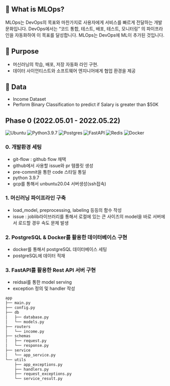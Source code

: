 ## :rocket: What is MLOps?

MLOps는 DevOps의 목표와 마찬가지로 사용자에게 서비스를 빠르게 전달하는 개발 문화입니다.
DevOps에서는 “코드 통합, 테스트, 배포, 테스트, 모니터링” 의 파이프라인을 자동화하여 이 목표를 달성합니다.
MLOps는 DevOps에 ML이 추가된 것입니다.

## :bell: Purpose

- 머신러닝의 학습, 배포, 저장 자동화 라인 구현.
- 데이터 사이언티스트와 소프트웨어 엔지니어에게 협업 환경을 제공

## 💾 Data
- Income Dataset
- Perform Binary Classification to predict if Salary is greater than $50K



## Phase 0 (2022.05.01 - 2022.05.22)
![Ubuntu](https://img.shields.io/badge/Ubuntu-E95420?style=for-the-badge&logo=ubuntu&logoColor=white)
![Python3.9.7](https://img.shields.io/badge/python-3670A0?style=for-the-badge&logo=python&logoColor=ffdd54)
![Postgres](https://img.shields.io/badge/postgres-%23316192.svg?style=for-the-badge&logo=postgresql&logoColor=white)
![FastAPI](https://img.shields.io/badge/FastAPI-005571?style=for-the-badge&logo=fastapi)
![Redis](https://img.shields.io/badge/redis-%23DD0031.svg?style=for-the-badge&logo=redis&logoColor=white)
![Docker](https://img.shields.io/badge/docker-%230db7ed.svg?style=for-the-badge&logo=docker&logoColor=white)


### 0. 개발환경 세팅
- git-flow : github flow 채택
- github에서 사용할 issue와 pr 템플릿 생성
- pre-commit을 통한 code 스타일 통일
- python 3.9.7
- gcp를 통해서 unbuntu20.04 서버생성(ssh접속)

### 1. 머신러닝 파이프라인 구축
- load_model, preprocessing, labeling 등등의 함수 작성
- issue : joblib라이브러리를 통해서 로컬에 있는 큰 사이즈의 model을 바로 서버에서 로드할 경우 속도 문제 발생

### 2. PostgreSQL & Docker를 활용한 데이터베이스 구현
- docker를 통해서 postgreSQL 데이터베이스 세팅
- postgreSQL에 데이터 적재

### 3. FastAPI를 활용한 Rest API 서버 구현
- reidsai를 통한 model serving
- exception 정의 및 handler 작성

```bash
app
├── main.py
├── config.py
├── db
│   ├── database.py
│   └── models.py
├── routers
│   └── income.py
├── schemas
│   ├── request.py
│   └── response.py
├── service
│   └── app_service.py
└── utils
    ├── app_exceptions.py
    ├── handlers.py
    ├── request_exceptions.py
    └── service_result.py
```
